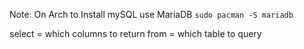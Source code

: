 Note: On Arch to Install mySQL use MariaDB
`sudo pacman -S mariadb`



select = which columns to return
from = which table to query
